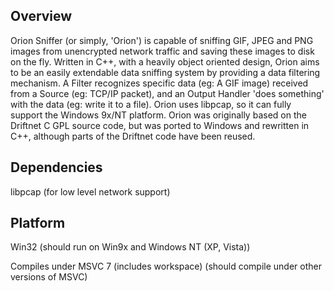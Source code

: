 ## Overview ##
Orion Sniffer (or simply, 'Orion') is capable of sniffing GIF, JPEG and PNG images from unencrypted network traffic and saving these images to disk on the fly. Written in C++, with a heavily object oriented design, Orion aims to be an easily extendable data sniffing system by providing a data filtering mechanism. A Filter recognizes specific data (eg: A GIF image) received from a Source (eg: TCP/IP packet), and an Output Handler 'does something' with the data (eg: write it to a file). Orion uses libpcap, so it can fully support the Windows 9x/NT platform. Orion was originally based on the Driftnet C GPL source code, but was ported to Windows and rewritten in C++, although parts of the Driftnet code have been reused.

## Dependencies ##
libpcap (for low level network support)

## Platform ##
Win32 (should run on Win9x and Windows NT (XP, Vista))

Compiles under MSVC 7 (includes workspace) (should compile under other versions of MSVC)